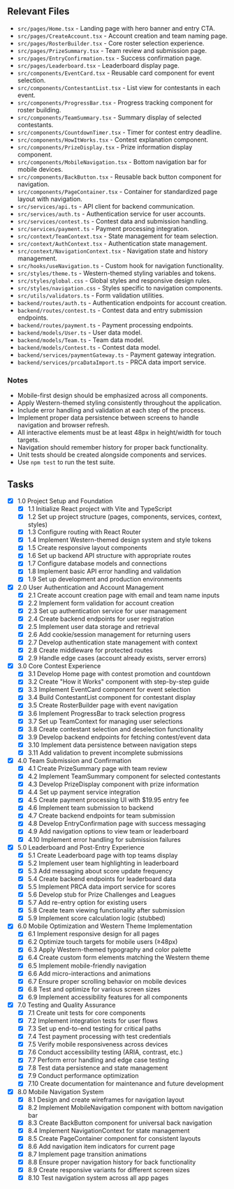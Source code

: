 ## Relevant Files

- `src/pages/Home.tsx` - Landing page with hero banner and entry CTA.
- `src/pages/CreateAccount.tsx` - Account creation and team naming page.
- `src/pages/RosterBuilder.tsx` - Core roster selection experience.
- `src/pages/PrizeSummary.tsx` - Team review and submission page.
- `src/pages/EntryConfirmation.tsx` - Success confirmation page.
- `src/pages/Leaderboard.tsx` - Leaderboard display page.
- `src/components/EventCard.tsx` - Reusable card component for event selection.
- `src/components/ContestantList.tsx` - List view for contestants in each event.
- `src/components/ProgressBar.tsx` - Progress tracking component for roster building.
- `src/components/TeamSummary.tsx` - Summary display of selected contestants.
- `src/components/CountdownTimer.tsx` - Timer for contest entry deadline.
- `src/components/HowItWorks.tsx` - Contest explanation component.
- `src/components/PrizeDisplay.tsx` - Prize information display component.
- `src/components/MobileNavigation.tsx` - Bottom navigation bar for mobile devices.
- `src/components/BackButton.tsx` - Reusable back button component for navigation.
- `src/components/PageContainer.tsx` - Container for standardized page layout with navigation.
- `src/services/api.ts` - API client for backend communication.
- `src/services/auth.ts` - Authentication service for user accounts.
- `src/services/contest.ts` - Contest data and submission handling.
- `src/services/payment.ts` - Payment processing integration.
- `src/context/TeamContext.tsx` - State management for team selection.
- `src/context/AuthContext.tsx` - Authentication state management.
- `src/context/NavigationContext.tsx` - Navigation state and history management.
- `src/hooks/useNavigation.ts` - Custom hook for navigation functionality.
- `src/styles/theme.ts` - Western-themed styling variables and tokens.
- `src/styles/global.css` - Global styles and responsive design rules.
- `src/styles/navigation.css` - Styles specific to navigation components.
- `src/utils/validators.ts` - Form validation utilities.
- `backend/routes/auth.ts` - Authentication endpoints for account creation.
- `backend/routes/contest.ts` - Contest data and entry submission endpoints.
- `backend/routes/payment.ts` - Payment processing endpoints.
- `backend/models/User.ts` - User data model.
- `backend/models/Team.ts` - Team data model.
- `backend/models/Contest.ts` - Contest data model.
- `backend/services/paymentGateway.ts` - Payment gateway integration.
- `backend/services/prcaDataImport.ts` - PRCA data import service.

### Notes

- Mobile-first design should be emphasized across all components.
- Apply Western-themed styling consistently throughout the application.
- Include error handling and validation at each step of the process.
- Implement proper data persistence between screens to handle navigation and browser refresh.
- All interactive elements must be at least 48px in height/width for touch targets.
- Navigation should remember history for proper back functionality.
- Unit tests should be created alongside components and services.
- Use `npm test` to run the test suite.

## Tasks

- [x] 1.0 Project Setup and Foundation
  - [x] 1.1 Initialize React project with Vite and TypeScript
  - [x] 1.2 Set up project structure (pages, components, services, context, styles)
  - [x] 1.3 Configure routing with React Router
  - [x] 1.4 Implement Western-themed design system and style tokens
  - [x] 1.5 Create responsive layout components
  - [x] 1.6 Set up backend API structure with appropriate routes
  - [x] 1.7 Configure database models and connections
  - [x] 1.8 Implement basic API error handling and validation
  - [x] 1.9 Set up development and production environments

- [x] 2.0 User Authentication and Account Management
  - [x] 2.1 Create account creation page with email and team name inputs
  - [x] 2.2 Implement form validation for account creation
  - [x] 2.3 Set up authentication service for user management
  - [x] 2.4 Create backend endpoints for user registration
  - [x] 2.5 Implement user data storage and retrieval
  - [x] 2.6 Add cookie/session management for returning users
  - [x] 2.7 Develop authentication state management with context
  - [x] 2.8 Create middleware for protected routes
  - [x] 2.9 Handle edge cases (account already exists, server errors)

- [x] 3.0 Core Contest Experience
  - [x] 3.1 Develop Home page with contest promotion and countdown
  - [x] 3.2 Create "How it Works" component with step-by-step guide
  - [x] 3.3 Implement EventCard component for event selection
  - [x] 3.4 Build ContestantList component for contestant display
  - [x] 3.5 Create RosterBuilder page with event navigation
  - [x] 3.6 Implement ProgressBar to track selection progress
  - [x] 3.7 Set up TeamContext for managing user selections
  - [x] 3.8 Create contestant selection and deselection functionality
  - [x] 3.9 Develop backend endpoints for fetching contest/event data
  - [x] 3.10 Implement data persistence between navigation steps
  - [x] 3.11 Add validation to prevent incomplete submissions

- [x] 4.0 Team Submission and Confirmation
  - [x] 4.1 Create PrizeSummary page with team review
  - [x] 4.2 Implement TeamSummary component for selected contestants
  - [x] 4.3 Develop PrizeDisplay component with prize information
  - [x] 4.4 Set up payment service integration
  - [x] 4.5 Create payment processing UI with $19.95 entry fee
  - [x] 4.6 Implement team submission to backend
  - [x] 4.7 Create backend endpoints for team submission
  - [x] 4.8 Develop EntryConfirmation page with success messaging
  - [x] 4.9 Add navigation options to view team or leaderboard
  - [x] 4.10 Implement error handling for submission failures

- [x] 5.0 Leaderboard and Post-Entry Experience
  - [x] 5.1 Create Leaderboard page with top teams display
  - [x] 5.2 Implement user team highlighting in leaderboard
  - [x] 5.3 Add messaging about score update frequency
  - [x] 5.4 Create backend endpoints for leaderboard data
  - [x] 5.5 Implement PRCA data import service for scores
  - [x] 5.6 Develop stub for Prize Challenges and Leagues
  - [x] 5.7 Add re-entry option for existing users
  - [x] 5.8 Create team viewing functionality after submission
  - [x] 5.9 Implement score calculation logic (stubbed)

- [x] 6.0 Mobile Optimization and Western Theme Implementation
  - [x] 6.1 Implement responsive design for all pages
  - [x] 6.2 Optimize touch targets for mobile users (≥48px)
  - [x] 6.3 Apply Western-themed typography and color palette
  - [x] 6.4 Create custom form elements matching the Western theme
  - [x] 6.5 Implement mobile-friendly navigation
  - [x] 6.6 Add micro-interactions and animations
  - [x] 6.7 Ensure proper scrolling behavior on mobile devices
  - [x] 6.8 Test and optimize for various screen sizes
  - [x] 6.9 Implement accessibility features for all components

- [x] 7.0 Testing and Quality Assurance
  - [x] 7.1 Create unit tests for core components
  - [x] 7.2 Implement integration tests for user flows
  - [x] 7.3 Set up end-to-end testing for critical paths
  - [x] 7.4 Test payment processing with test credentials
  - [x] 7.5 Verify mobile responsiveness across devices
  - [x] 7.6 Conduct accessibility testing (ARIA, contrast, etc.)
  - [x] 7.7 Perform error handling and edge case testing
  - [x] 7.8 Test data persistence and state management
  - [x] 7.9 Conduct performance optimization
  - [x] 7.10 Create documentation for maintenance and future development 

- [x] 8.0 Mobile Navigation System
  - [x] 8.1 Design and create wireframes for navigation layout
  - [x] 8.2 Implement MobileNavigation component with bottom navigation bar
  - [x] 8.3 Create BackButton component for universal back navigation
  - [x] 8.4 Implement NavigationContext for state management
  - [x] 8.5 Create PageContainer component for consistent layouts
  - [x] 8.6 Add navigation item indicators for current page
  - [x] 8.7 Implement page transition animations
  - [x] 8.8 Ensure proper navigation history for back functionality
  - [x] 8.9 Create responsive variants for different screen sizes
  - [x] 8.10 Test navigation system across all app pages 